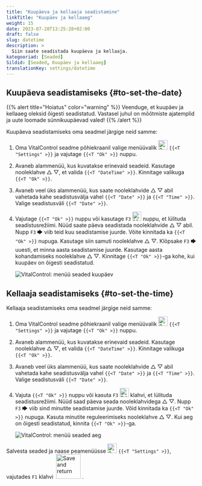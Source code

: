 ```yaml
---
title: "Kuupäeva ja kellaaja seadistamine"
linkTitle: "Kuupäev ja kellaaeg"
weight: 15
date: 2023-07-28T13:25:28+02:00
draft: false
slug: datetime
description: >
  Siin saate seadistada kuupäeva ja kellaaja.
kategooriad: [Seaded]
Sildid: [Seaded, Kuupäev ja kellaaeg]
translationKey: settings/datetime
---
```

## Kuupäeva seadistamiseks {#to-set-the-date}
{{% alert title="Hoiatus" color="warning" %}}
Veenduge, et kuupäev ja kellaaeg oleksid õigesti seadistatud. Vastasel juhul on mõõtmiste ajatemplid ja uute loomade sünnikuupäevad valed!
{{% /alert %}}

Kuupäeva seadistamiseks oma seadmel järgige neid samme:

1. Oma VitalControl seadme põhiekraanil valige menüüvalik <img src="/icons/gear.svg" width="25" align="bottom" alt="Seaded" /> `{{<T "Settings" >}}` ja vajutage `{{<T "Ok" >}}` nuppu.

2. Avaneb alammenüü, kus kuvatakse erinevaid seadeid. Kasutage nooleklahve △ ▽, et valida `{{<T "DateTime" >}}`. Kinnitage valikuga `{{<T "Ok" >}}`.

3. Avaneb veel üks alammenüü, kus saate nooleklahvide △ ▽ abil vahetada kahe seadistusvälja vahel `{{<T "Date" >}}` ja `{{<T "Time" >}}`. Valige seadistusväli `{{<T "Date" >}}`.

4. Vajutage `{{<T "Ok" >}}` nuppu või kasutage `F3` <img src="/icons/actions/edit.svg" width="24" align="bottom" alt="Muuda" /> nuppu, et lülituda seadistusrežiimi. Nüüd saate päeva seadistada nooleklahvide △ ▽ abil. Nupp `F3` 🡆 viib teid kuu seadistamise juurde. Võite kinnitada ka `{{<T "Ok" >}}` nupuga. Kasutage siin samuti nooleklahve △ ▽. Klõpsake `F3` 🡆 uuesti, et minna aasta seadistamise juurde. Kasutage aasta kohandamiseks nooleklahve △ ▽. Kinnitage `{{<T "Ok" >}}`-ga kohe, kui kuupäev on õigesti seadistatud.

    ![VitalControl: menüü seaded kuupäev](../images/date.png "Kuupäeva seadistamiseks")

## Kellaaja seadistamiseks {#to-set-the-time}

Kellaaja seadistamiseks oma seadmel järgige neid samme:

1. Oma VitalControl seadme põhiekraanil valige menüüvalik <img src="/icons/gear.svg" width="25" align="bottom" alt="Seaded" /> `{{<T "Settings" >}}` ja vajutage `{{<T "Ok" >}}` nuppu.

2. Avaneb alammenüü, kus kuvatakse erinevaid seadeid. Kasutage nooleklahve △ ▽, et valida `{{<T "DateTime" >}}`. Kinnitage valikuga `{{<T "Ok" >}}`.

3. Avaneb veel üks alammenüü, kus saate nooleklahvide △ ▽ abil vahetada kahe seadistusvälja vahel `{{<T "Date" >}}` ja `{{<T "Time" >}}`. Valige seadistusväli `{{<T "Date" >}}`.

4. Vajuta `{{<T "Ok" >}}` nuppu või kasuta `F3` <img src="/icons/actions/edit.svg" width="24" align="bottom" alt="Edit" /> klahvi, et lülituda seadistusrežiimi. Nüüd saad päeva seada nooleklahvidega △ ▽. Nupp `F3` 🡆 viib sind minutite seadistamise juurde. Võid kinnitada ka `{{<T "Ok" >}}` nupuga. Kasuta minutite reguleerimiseks nooleklahve △ ▽. Kui aeg on õigesti seadistatud, kinnita `{{<T "Ok" >}}`-ga.

    ![VitalControl: menüü seaded aeg](../images/time.png "Aja seadistamine")

Salvesta seaded ja naase peamenüüsse <img src="/icons/gear.svg" width="25" align="bottom" alt="Settings" /> `{{<T "Settings" >}}`, vajutades `F1` klahvi &nbsp;<img src="/icons/footer/save_exit.svg" width="65" align="bottom" alt="Save and return" />&nbsp;.
